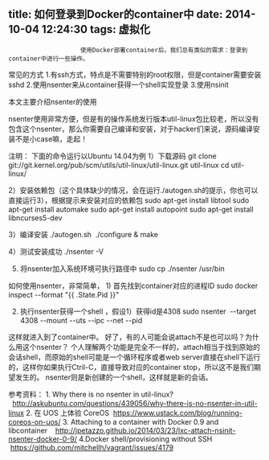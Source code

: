 title: 如何登录到Docker的container中
date: 2014-10-04 12:24:30
tags: 虚拟化
---


						使用Docker部署container后，我们总有类似的需求：登录到container中进行一些操作。

常见的方式
1.有ssh方式，特点是不需要特别的root权限，但是container需要安装sshd
2.使用nsenter来从container获得一个shell实现登录
3.使用nsinit

本文主要介绍nsenter的使用

nsenter使用非常方便，但是有的操作系统发行版本util-linux包比较老，所以没有包含这个nsenter，那么你需要自己编译和安装，对于hacker们来说，源码编译安装不是小case嘛，走起！

注明： 下面的命令运行以Ubuntu 14.04为例
1）下载源码
git clone git://git.kernel.org/pub/scm/utils/util-linux/util-linux.git util-linux
cd util-linux/

2）安装依赖包（这个具体缺少的情况，会在运行./autogen.sh的提示，你也可以直接运行3），根据提示来安装对应的依赖包
sudo apt-get install libtool
sudo apt-get install automake
sudo apt-get install autopoint
sudo apt-get install libncurses5-dev

3）编译安装
./autogen.sh 
./configure & make

4）测试安装成功
./nsenter -V

5) 将nsenter加入系统环境可执行路径中
sudo cp ./nsenter /usr/bin

如何使用nsenter，非常简单，
1) 首先找到container对应的进程ID
sudo docker inspect --format "{{ .State.Pid }}"  

2) 执行nsenter获得一个shell ，假设1）获得id是4308
sudo nsenter  --target 4308 --mount --uts --ipc --net --pid

这样就进入到了container中。
好了，有的人可能会说attach不是也可以吗？为什么用这个nsenter？
个人理解两个功能是完全不一样的，attach相当于找到原始的会话shell，而原始的shell可能是一个循环程序或者web server直接在shell下运行的，这样你如果执行Ctril-C，直接导致对应的container stop，所以这不是我们期望发生的。
nsenter则是新创建的一个shell，这样就是新的会话。

参考资料：
1. Why there is no nsenter in util-linux?
  http://askubuntu.com/questions/439056/why-there-is-no-nsenter-in-util-linux
2. 在 UOS 上体验 CoreOS
  https://www.ustack.com/blog/running-coreos-on-uos/
3. Attaching to a container with Docker 0.9 and libcontainer 
  http://jpetazzo.github.io/2014/03/23/lxc-attach-nsinit-nsenter-docker-0-9/
4.Docker shell/provisioning without SSH
  https://github.com/mitchellh/vagrant/issues/4179

                                   